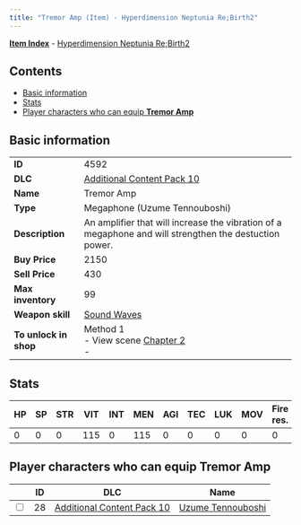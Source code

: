 ```yaml
---
title: "Tremor Amp (Item) - Hyperdimension Neptunia Re;Birth2"
---
```


[**Item Index**](/neptunia/rb2/item/index.html) - [Hyperdimension Neptunia Re;Birth2](/neptunia/rb2)

## Contents

- [Basic information](#basic-information)
- [Stats](#stats)
- [Player characters who can equip **Tremor Amp**](#player-characters-who-can-equip-tremor-amp)

## Basic information

|   |   |
| -- | -- |
| **ID** | 4592 |
| **DLC** | [Additional Content Pack 10](/neptunia/rb2/dlc/18-pack10.html) |
| **Name** | Tremor Amp |
| **Type** | Megaphone (Uzume Tennouboshi) |
| **Description** | An amplifier that will increase the vibration of a megaphone and will strengthen the destuction power. |
| **Buy Price** | 2150 |
| **Sell Price** | 430 |
| **Max inventory** | 99 |
| **Weapon skill** | [Sound Waves](/neptunia/rb2/skill/18-3701-sound-waves.html) |
| **To unlock in shop** | Method 1<br />- View scene [Chapter 2](/neptunia/rb2/scene/0-101-chapter-2.html)<br />-  |

## Stats

| HP | SP | STR | VIT | INT | MEN | AGI | TEC | LUK | MOV | Fire res. | Ice res. | Wind res. | Lightning res. |
| -- | -- | --- | --- | --- | --- | --- | --- | --- | --- | --------- | -------- | --------- | -------------- |
| 0 | 0 | 0 | 115 | 0 | 115 | 0 | 0 | 0 | 0 | 0 | 0 | 0 | 0 |

## Player characters who can equip **Tremor Amp**

|    | ID | DLC | Name |
| -- | -- | --- | ---- |
| <input type="checkbox" id="rb2-player-18-28" class="trackbox" /> | 28 | [Additional Content Pack 10](/neptunia/rb2/dlc/18-pack10.html) | [Uzume Tennouboshi](/neptunia/rb2/player/18-28-uzume-tennouboshi.html) |